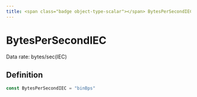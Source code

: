 ```yaml
---
title: <span class="badge object-type-scalar"></span> BytesPerSecondIEC
---
```

# <span class="badge object-type-scalar"></span> BytesPerSecondIEC

Data rate: bytes/sec(IEC)

## Definition

```go
const BytesPerSecondIEC = "binBps"
```

